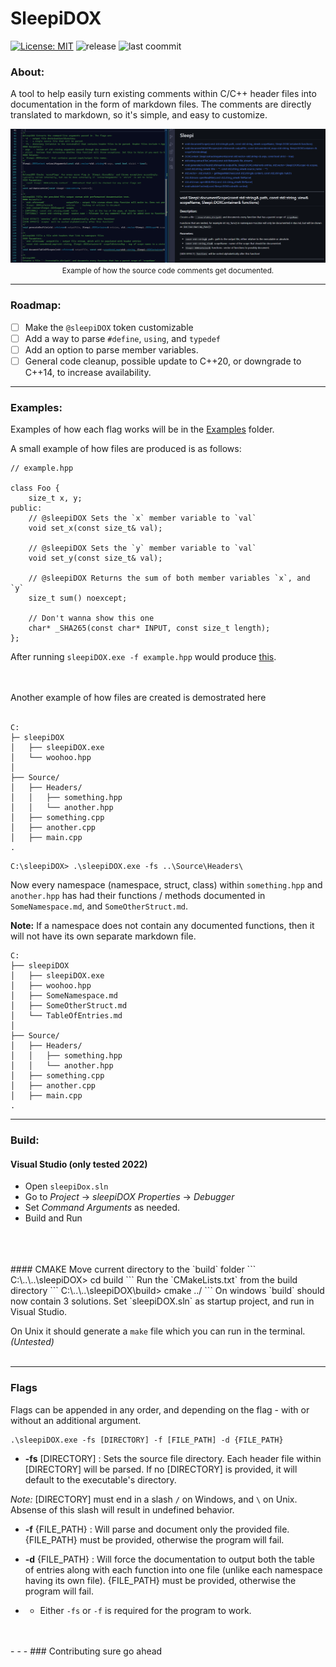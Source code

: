 # SleepiDOX
[![License: MIT](https://img.shields.io/badge/license-MIT-blue.svg)](https://opensource.org/licenses/MIT)
![release](https://img.shields.io/github/v/release/sleepicaffeine/sleepiDOX)
![last coommit](https://img.shields.io/github/last-commit/sleepiCaffeine/sleepiDOX?style=flat)
### About:
A tool to help easily turn existing comments within C/C++ header files into documentation in the form of markdown files. The comments are directly translated to markdown, so it's simple, and easy to customize. 

<img src="src/img/ExampleWow.PNG">
<center><small>Example of how the source code comments get documented.</small></center>

- - -

### Roadmap:
- [ ] Make the `@sleepiDOX` token customizable
- [ ] Add a way to parse `#define`, `using`, and `typedef`
- [ ] Add an option to parse member variables.
- [ ] General code cleanup, possible update to C++20, or downgrade to C++14, to increase availability.
---


### Examples:

Examples of how each flag works will be in the [Examples](/Examples/) folder.

A small example of how files are produced is as follows:

```
// example.hpp

class Foo {
    size_t x, y;
public:
    // @sleepiDOX Sets the `x` member variable to `val`
    void set_x(const size_t& val);

    // @sleepiDOX Sets the `y` member variable to `val`
    void set_y(const size_t& val);

    // @sleepiDOX Returns the sum of both member variables `x`, and `y`
    size_t sum() noexcept;

    // Don't wanna show this one
    char* _SHA265(const char* INPUT, const size_t length);
};
```
After running `sleepiDOX.exe -f example.hpp` would produce [this](/Examples/Basic%20Usage/-f/).

<br>
<br>
Another example of how files are created is demostrated here
<br>
<br>

```
C:
├─ sleepiDOX
│   ├── sleepiDOX.exe
│   └── woohoo.hpp
│ 
├── Source/
│   ├── Headers/
│   │   ├── something.hpp
│   │   └── another.hpp
│   ├── something.cpp
│   ├── another.cpp
│   ├── main.cpp
.
```
```
C:\sleepiDOX> .\sleepiDOX.exe -fs ..\Source\Headers\
```
Now every namespace (namespace, struct, class) within `something.hpp` and `another.hpp` has had their functions / methods documented in `SomeNamespace.md`, and `SomeOtherStruct.md`.

**Note:** If a namespace does not contain any documented functions, then it will not have its own separate markdown file. 
```
C:
├── sleepiDOX
│   ├── sleepiDOX.exe
│   ├── woohoo.hpp
│   ├── SomeNamespace.md
│   ├── SomeOtherStruct.md
│   └── TableOfEntries.md
│ 
├── Source/
│   ├── Headers/
│   │   ├── something.hpp
│   │   └── another.hpp
│   ├── something.cpp
│   ├── another.cpp
│   ├── main.cpp
.
```

- - -
### Build:

#### Visual Studio (only tested 2022)
- Open `sleepiDox.sln`
- Go to *Project* -> *sleepiDOX Properties* -> *Debugger*
- Set *Command Arguments* as needed.
- Build and Run
<br>
<br>
<br>
#### CMAKE
Move current directory to the `build` folder
```
C:\..\..\sleepiDOX> cd build
```
Run the `CMakeLists.txt` from the build directory
```
C:\..\..\sleepiDOX\build> cmake ../
```
On windows `build` should now contain 3 solutions. Set `sleepiDOX.sln` as startup project, and run in Visual Studio.

On Unix it should generate a `make` file which you can run in the terminal. *(Untested)*
<br>
<br>
- - -
### Flags

Flags can be appended in any order, and depending on the flag - with or without an additional argument.
```
.\sleepiDOX.exe -fs [DIRECTORY] -f [FILE_PATH] -d {FILE_PATH}
```
- **-fs** [DIRECTORY] : Sets the source file directory. Each header file within [DIRECTORY] will be parsed.
If no [DIRECTORY] is provided, it will default to the executable's directory.

*Note:* [DIRECTORY] must end in a slash `/` on Windows, and `\` on Unix. Absense of this slash will result in undefined behavior.
- **-f** {FILE_PATH} : Will parse and document only the provided file. {FILE_PATH} must be provided, otherwise the program will fail.

- **-d** {FILE_PATH} : Will force the documentation to output both the table of entries along with each function into one file (unlike each namespace having its own file). {FILE_PATH} must be provided, otherwise the program will fail.

- - Either `-fs` or `-f` is required for the program to work.
<br>
<br>
- - -
### Contributing
sure go ahead